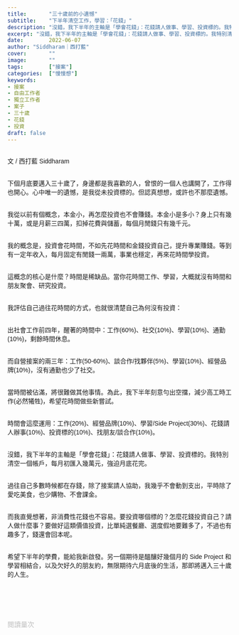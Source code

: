 ```yaml
---
title:       "三十歲前的小遺憾"
subtitle:    "下半年清空工作，學習：「花錢」"
description: "沒錯，我下半年的主軸是「學會花錢」：花錢請人做事、學習、投資標的。我特別清空一個帳戶，每月初匯入幾萬元，強迫月底花完..."
excerpt: "沒錯，我下半年的主軸是「學會花錢」：花錢請人做事、學習、投資標的。我特別清空一個帳戶，每月初匯入幾萬元，強迫月底花完..."
date:        2022-06-07
author: "Siddharam｜西打藍"
cover:       ""
image:       ""
tags:        ["接案"]
categories:  ["慢慢想"]
keywords:
- 接案
- 自由工作者
- 獨立工作者
- 案子
- 三十歲
- 花錢
- 投資
draft: false
---
```


<article style="font-family: 'Noto Sans TC', '微軟正黑體', sans-serif; font-weight: 300;">

<br>文 / 西打藍 Siddharam<br><br>

下個月底要邁入三十歲了，身邊都是我喜歡的人，曾恨的一個人也講開了，工作得也開心。心中唯一的遺憾，是我從未投資標的。但認真想想，或許也不那麼遺憾。<br><br>

我從以前有個概念，本金小，再怎麼投資也不會賺錢。本金小是多小？身上只有幾十萬，或是月薪三四萬，扣掉花費與儲蓄，每個月閒錢只有幾千元。<br><br>

我的概念是，投資會花時間，不如先花時間和金錢投資自己，提升專業賺錢。等到有一定年收入，每月固定有閒錢一兩萬，事業也穩定，再來花時間學投資。<br><br>

這概念的核心是什麼？時間是稀缺品。當你花時間工作、學習，大概就沒有時間和朋友聚會、研究投資。<br><br>

我評估自己過往花時間的方式，也就很清楚自己為何沒有投資：<br><br>

出社會工作前四年，醒著的時間中：工作(60%)、社交(10%)、學習(10%)、通勤(10%)，剩餘時間休息。<br><br>

而自營接案的兩三年：工作(50-60%)、談合作/找夥伴(5%)、學習(10%)、經營品牌(10%)，沒有通勤也少了社交。<br><br>

當時間被佔滿，將很難做其他事情。為此，我下半年刻意勻出空擋，減少高工時工作(必然犧牲)，希望花時間做些新嘗試。<br><br>

時間會這麼運用：工作(20%)、經營品牌(10%)、學習/Side Project(30%)、花錢請人辦事(10%)、投資標的(10%)、找朋友/談合作(10%)。<br><br>

沒錯，我下半年的主軸是「學會花錢」：花錢請人做事、學習、投資標的。我特別清空一個帳戶，每月初匯入幾萬元，強迫月底花完。<br><br>

過往自己多數時候都在存錢，除了接案請人協助，我幾乎不會動到支出，平時除了愛吃美食，也少購物、不會課金。<br><br>

而我直覺想著，非消費性花錢也不容易。要投資哪個標的？怎麼花錢投資自己？請人做什麼事？要做好這類價值投資，比單純選餐廳、選度假地要難多了，不過也有趣多了，錢還會回本呢。<br><br>

希望下半年的學費，能給我新啟發。另一個期待是醞釀好幾個月的 Side Project 和學習相結合，以及欠好久的朋友約，無限期待六月底後的生活，那即將邁入三十歲的人生。<br><br>


<br><br><br>

</article>

<div style="color: #bfbfbf; font-size: 15px;" id="busuanzi_container_page_pv">
  閱讀量<span id="busuanzi_value_page_pv"></span>次
</div>

<script src="../../js/post.js"></script>




